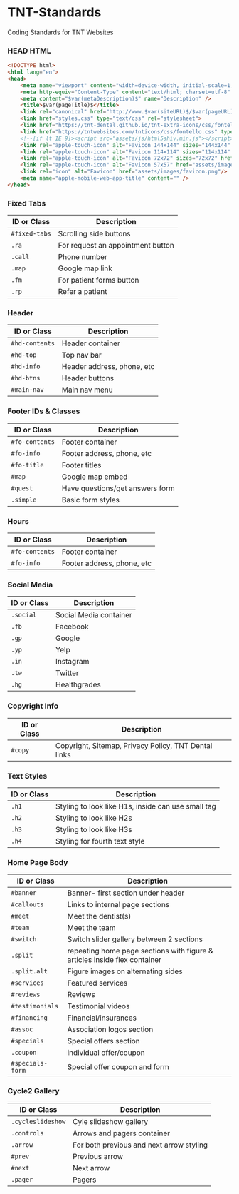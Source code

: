 # TNT-Standards
Coding Standards for TNT Websites

### HEAD HTML

```html
<!DOCTYPE html>
<html lang="en">
<head>
	<meta name="viewport" content="width=device-width, initial-scale=1, maximum-scale=1, user-scalable=0" />				
	<meta http-equiv="Content-Type" content="text/html; charset=utf-8" />
	<meta content="$var(metaDescription)$" name="Description" />		
	<title>$var(pageTitle)$</title>
	<link rel="canonical" href="http://www.$var(siteURL)$/$var(pageURL)$.html" />	
	<link href="styles.css" type="text/css" rel="stylesheet">	
	<link href="https://tnt-dental.github.io/tnt-extra-icons/css/fontello.css" type="text/css" rel="stylesheet">
	<link href="https://tntwebsites.com/tnticons/css/fontello.css" type="text/css" rel="stylesheet">		
	<!--[if lt IE 9]><script src="assets/js/html5shiv.min.js"></script><![endif]-->		
	<link rel="apple-touch-icon" alt="Favicon 144x144" sizes="144x144" href="assets/images/apple-touch-icon-144.png"/>
	<link rel="apple-touch-icon" alt="Favicon 114x114" sizes="114x114" href="assets/images/apple-touch-icon-114.png"/>
	<link rel="apple-touch-icon" alt="Favicon 72x72" sizes="72x72" href="assets/images/apple-touch-icon-72.png"/>
	<link rel="apple-touch-icon" alt="Favicon 57x57" href="assets/images/apple-touch-icon-57.png"/>
	<link rel="icon" alt="Favicon" href="assets/images/favicon.png"/>			
	<meta name="apple-mobile-web-app-title" content="" />
</head>
```
### Fixed Tabs
| ID or Class | Description                    |
| ------------- | ------------------------------ |
| `#fixed-tabs` | Scrolling side buttons |
| `.ra`   | For request an appointment button |
| `.call`   | Phone number |
| `.map`   | Google map link |
| `.fm`   | For patient forms button |
| `.rp`   | Refer a patient |

### Header
| ID or Class | Description                    |
| ------------- | ------------------------------ |
| `#hd-contents` | Header container |
| `#hd-top` | Top nav bar |
| `#hd-info`   | Header address, phone, etc |
| `#hd-btns`   | Header buttons |
| `#main-nav`   | Main nav menu |

### Footer IDs & Classes
| ID or Class | Description                    |
| ------------- | ------------------------------ |
| `#fo-contents` | Footer container |
| `#fo-info`   | Footer address, phone, etc |
| `#fo-title`   | Footer titles |
| `#map`   | Google map embed |
| `#quest`   | Have questions/get answers form |
| `.simple`   | Basic form styles |

### Hours
| ID or Class | Description                    |
| ------------- | ------------------------------ |
| `#fo-contents` | Footer container |
| `#fo-info`   | Footer address, phone, etc |

### Social Media
| ID or Class | Description                    |
| ------------- | ------------------------------ |
| `.social` | Social Media container |
| `.fb`   | Facebook |
| `.gp`   | Google |
| `.yp`   | Yelp |
| `.in`   | Instagram |
| `.tw`   | Twitter |
| `.hg`   | Healthgrades |

### Copyright Info
| ID or Class | Description                    |
| ------------- | ------------------------------ |
| `#copy` | Copyright, Sitemap, Privacy Policy, TNT Dental links |

### Text Styles
| ID or Class | Description                    |
| ------------- | ------------------------------ |
| `.h1` | Styling to look like H1s, inside can use small tag |
| `.h2` | Styling to look like H2s |
| `.h3` | Styling to look like H3s |
| `.h4` | Styling for fourth text style  |


### Home Page Body
| ID or Class | Description                    |
| ------------- | ------------------------------ |
| `#banner` | Banner- first section under header |
| `#callouts` | Links to internal page sections |
| `#meet` | Meet the dentist(s) |
| `#team` | Meet the team |
| `#switch` | Switch slider gallery between 2 sections |
| `.split` | repeating home page sections with figure & articles inside flex container  |
| `.split.alt` | Figure images on alternating sides |
| `#services` | Featured services |
| `#reviews` | Reviews |
| `#testimonials` | Testimonial videos |
| `#financing` | Financial/insurances |
| `#assoc` | Association logos section |
| `#specials` | Special offers section |
| `.coupon` | individual offer/coupon |
| `#specials-form` | Special offer coupon and form |

### Cycle2 Gallery
| ID or Class | Description                    |
| ------------- | ------------------------------ |
| `.cycleslideshow` | Cyle slideshow gallery |
| `.controls` | Arrows and pagers container |
| `.arrow` | For both previous and next arrow styling |
| `#prev` | Previous arrow |
| `#next` | Next arrow |
| `.pager` | Pagers |


